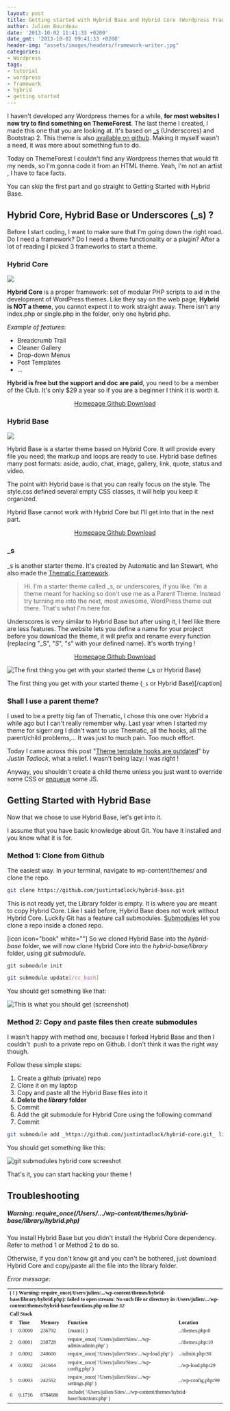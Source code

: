 ```yaml
---
layout: post
title: Getting started with Hybrid Base and Hybrid Core (Wordpress Framework)
author: Julien Bourdeau
date: '2013-10-02 11:41:33 +0200'
date_gmt: '2013-10-02 09:41:33 +0200'
header-img: "assets/images/headers/framework-writer.jpg"
categories:
- Wordpress
tags:
- tutorial
- wordpress
- framework
- hybrid
- getting started
---
```


I haven't developed any Wordpress themes for a while, **for most websites I now try to find something on ThemeForest**. The last theme I created, I made this one that you are looking at. It's based on [_s](http://underscores.me/) (Underscores) and Bootstrap 2. This theme is also [available on github](https://github.com/julienbourdeau/sigerr-theme). Making it myself wasn't a need, it was more about something fun to do.

Today on ThemeForest I couldn't find any Wordpress themes that would fit my needs, so I'm gonna code it from an HTML theme. Yeah, I'm not an artist , I have to face facts.

<div class='alert alert-info'>
You can skip the first part and go straight to Getting Started with Hybrid Base.
</div>

## Hybrid Core, Hybrid Base or Underscores (_s) ?

Before I start coding, I want to make sure that I'm going down the right road. Do I need a framework? Do I need a theme functionality or a plugin? After a lot of reading I picked 3 frameworks to start a theme.

### Hybrid Core

![](/assets/images/content/2013/hybrid-core-logo-300x200.png)

**Hybrid Core** is a proper framework: set of modular PHP scripts to aid in the development of WordPress themes. Like they say on the web page, **Hybrid is NOT a theme**, you cannot expect it to work straight away. There isn't any index.php or single.php in the folder, only one hybrid.php.

_Example of features_:

* Breadcrumb Trail
* Cleaner Gallery
* Drop-down Menus
* Post Templates
* ...

**Hybrid is free but the support and doc are paid**, you need to be a member of the Club. It's only $29 a year so if you are a beginner I think it is worth it.

<div style="text-align:center;">
	<a class="btn btn-primary" href="http://themehybrid.com/hybrid-core">
		<i class="fa fa-home"></i>
		Homepage
	</a>
	<a class="btn btn-danger" href="https://github.com/justintadlock/hybrid-core">
		<i class="fa fa-github"></i>
		Github
	</a>
	<a class="btn btn-warning" href="https://github.com/justintadlock/hybrid-core/archive/master.zip">
		<i class="fa fa-file"></i>
		Download
	</a>
</div>

### Hybrid Base

![](/assets/images/content/2013/hybrid-base-screenshot-300x200.png)

Hybrid Base is a starter theme based on Hybrid Core. It will provide every file you need; the markup and loops are ready to use. Hybrid base defines many post formats: aside, audio, chat, image, gallery, link, quote, status and video.

The point with Hybrid base is that you can really focus on the style. The style.css defined several empty CSS classes, it will help you keep it organized.

Hybrid Base cannot work with Hybrid Core but I'll get into that in the next part.

<div style="text-align:center;">
	<a class="btn btn-primary" href="http://themehybrid.com/themes/hybrid-base">
		<i class="fa fa-home"></i>
		Homepage
	</a>
	<a class="btn btn-danger" href="https://github.com/justintadlock/hybrid-base">
		<i class="fa fa-github"></i>
		Github
	</a>
	<a class="btn btn-warning" href="https://github.com/justintadlock/hybrid-base/archive/master.zip">
		<i class="fa fa-file"></i>
		Download
	</a>
</div>

### _s

_s is another starter theme. It's created by Automatic and Ian Stewart, who also made the [Thematic Framework](http://thematictheme.com/).

> Hi. I'm a starter theme called _s, or underscores, if you like. I'm a theme meant for hacking so don't use me as a Parent Theme. Instead try turning me into the next, most awesome, WordPress theme out there. That's what I'm here for.

Underscores is very similar to Hybrid Base but after using it, I feel like there are less features. The website lets you define a name for your project before you download the theme, it will prefix and rename every function (replacing "_S", "_S_", "_s_" with your defined name). It's worth trying !

<div style="text-align:center;">
	<a class="btn btn-primary" href="http://underscores.me/">
		<i class="fa fa-home"></i>
		Homepage
	</a>
	<a class="btn btn-danger" href="https://github.com/automattic/_s">
		<i class="fa fa-github"></i>
		Github
	</a>
	<a class="btn btn-warning" href="https://github.com/Automattic/_s/archive/master.zip">
		<i class="fa fa-file"></i>
		Download
	</a>
</div>

![The first thing you get with your started theme (_s or Hybrid Base)](/assets/images/content/2013/La_Boucherie_Bio__Un_site_utilisant_WordPress-680x371.png)

The first thing you get with your started theme (`_s` or Hybrid Base)[/caption]

### Shall I use a parent theme?

I used to be a pretty big fan of Thematic, I chose this one over Hybrid a while ago but I can't really remember why. Last year when I started my theme for sigerr.org I didn't want to use Thematic, all the hooks, all the parent/child problems,... It was just to much pain. Too much effort.

Today I came across this post "[Theme template hooks are outdated](http://justintadlock.com/archives/2013/09/16/theme-template-hooks-are-outdated)" by *Justin Tadlock*, what a relief. I wasn't being lazy: I was right !

Anyway, you shouldn't create a child theme unless you just want to override some CSS or [enqueue](http://codex.wordpress.org/Function_Reference/wp_enqueue_script) some JS.

## Getting Started with Hybrid Base

Now that we chose to use Hybrid Base, let's get into it.

<div class='alert alert-warning'>
I assume that you have basic knowledge about Git. You have it installed and you know what it is for.
</div>

### Method 1: Clone from Github

The easiest way. In your terminal, navigate to wp-content/themes/ and clone the repo.

```bash
git clone https://github.com/justintadlock/hybrid-base.git
```

This is not ready yet, the Library folder is empty. It is where you are meant to copy Hybrid Core. Like I said before, Hybrid Base does not work without Hybrid Core. Luckily Git has a feature call submodules. [Submodules](http://git-scm.com/book/en/Git-Tools-Submodules) let you clone a repo inside a cloned repo.

[icon icon="book" white=""] So we cloned Hybrid Base into the *hybrid-base* folder, we will now clone Hybrid Core into the *hybrid-base/library* folder, using *git submodule*.

```shell
git submodule init
```

```bash
git submodule update[/cc_bash]
```

You should get something like that:

![This is what you should get (screenshot)](/assets/images/content/2013/1.___Sites_laboucheriebio.com_wp-content_themes_hybrid-base__zsh_.png)

### Method 2: Copy and paste files then create submodules

I wasn't happy with method one, because I forked Hybrid Base and then I couldn't  push to a private repo on Github. I don't think it was the right way though.

Follow these simple steps:

1. Create a github (private) repo
1. Clone it on my laptop
1. Copy and paste all the Hybrid Base files into it
1. **Delete the *library* folder**
1. Commit
1. Add the git submodule for Hybrid Core using the following command
1. Commit

```bash
git submodule add _https://github.com/justintadlock/hybrid-core.git_ library[/cc_bash]
```

You should get something like this:

![git submodules hybrid core screeshot](/assets/images/content/2013/git-submodules-hybrid-core-screeshot.png)

That's it, you can start hacking your theme !

## Troubleshooting

##### Warning: require_once(/Users/.../wp-content/themes/hybrid-base/library/hybrid.php)

You install Hybrid Base but you didn't install the Hybrid Core dependency. Refer to method 1 or Method 2 to do so.

Otherwise, if you don't know git and you can't be bothered, just download Hybrid Core and copy/paste all the file into the library folder.

_Error message_:

<table style="font-family: serif; font-size: 12px;" cellspacing="0" cellpadding="0">
<tbody>
<tr>
<td colspan="5" valign="middle"><b>( ! )</b><b> Warning: require_once(/Users/julien/.../wp-content/themes/hybrid-base/library/hybrid.php): failed to open stream: No such file or directory in /Users/julien/.../wp-content/themes/hybrid-base/functions.php on line <i>32</i></b></td>
</tr>
<tr>
<td colspan="5" valign="middle"><b>Call Stack</b></td>
</tr>
<tr>
<td valign="middle"><b>#</b></td>
<td valign="middle"><b>Time</b></td>
<td valign="middle"><b>Memory</b></td>
<td valign="middle"><b>Function</b></td>
<td valign="middle"><b>Location</b></td>
</tr>
<tr>
<td valign="middle">1</td>
<td valign="middle">0.0000</td>
<td valign="middle">236792</td>
<td valign="middle">{main}( )</td>
<td valign="middle">../themes.php<b>:</b>0</td>
</tr>
<tr>
<td valign="middle">2</td>
<td valign="middle">0.0001</td>
<td valign="middle">238728</td>
<td valign="middle">require_once( '/Users/julien/Sites/.../wp-admin/admin.php' )</td>
<td valign="middle">../themes.php<b>:</b>10</td>
</tr>
<tr>
<td valign="middle">3</td>
<td valign="middle">0.0002</td>
<td valign="middle">240600</td>
<td valign="middle">require_once( '/Users/julien/Sites/.../wp-load.php' )</td>
<td valign="middle">../admin.php<b>:</b>30</td>
</tr>
<tr>
<td valign="middle">4</td>
<td valign="middle">0.0002</td>
<td valign="middle">241664</td>
<td valign="middle">require_once( '/Users/julien/Sites/.../wp-config.php' )</td>
<td valign="middle">../wp-load.php<b>:</b>29</td>
</tr>
<tr>
<td valign="middle">5</td>
<td valign="middle">0.0003</td>
<td valign="middle">242552</td>
<td valign="middle">require_once( '/Users/julien/Sites/.../wp-settings.php' )</td>
<td valign="middle">../wp-config.php<b>:</b>99</td>
</tr>
<tr>
<td valign="middle">6</td>
<td valign="middle">0.1716</td>
<td valign="middle">6784680</td>
<td colspan="2" valign="middle">include( '/Users/julien/Sites/.../wp-content/themes/hybrid-base/functions.php' )</td>
</tr>
</tbody>
</table>

